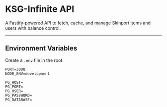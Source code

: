 # KSG-Infinite API

A Fastify-powered API to fetch, cache, and manage Skinport items and users with balance control.

---

## Environment Variables

Create a `.env` file in the root:

```env
PORT=3000
NODE_ENV=development

PG_HOST=
PG_PORT=
PG_USER=
PG_PASSWORD=
PG_DATABASE=
```

